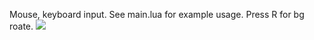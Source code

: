 Mouse, keyboard input.
See main.lua for example usage.
Press R for bg roate.
<img src="https://github.com/josefnpat/lovemenu/raw/master/screenshot.png" />
